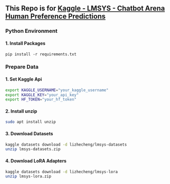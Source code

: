 ## This Repo is for [Kaggle - LMSYS - Chatbot Arena Human Preference Predictions](https://www.kaggle.com/competitions/lmsys-chatbot-arena)

### Python Environment

#### 1. Install Packages

```b
pip install -r requirements.txt
```

### Prepare Data

#### 1. Set Kaggle Api

```bash
export KAGGLE_USERNAME="your_kaggle_username"
export KAGGLE_KEY="your_api_key"
export HF_TOKEN="your_hf_token"
```

#### 2. Install unzip

```bash
sudo apt install unzip
```

#### 3. Download Datasets
```bash
kaggle datasets download -d lizhecheng/lmsys-datasets
unzip lmsys-datasets.zip
```

#### 4. Download LoRA Adapters
```bash
kaggle datasets download -d lizhecheng/lmsys-lora
unzip lmsys-lora.zip
```